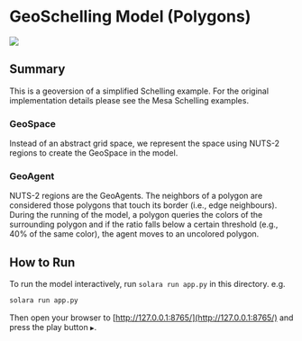 # GeoSchelling Model (Polygons)

[![](https://img.youtube.com/vi/ZnBk_eSw0_M/0.jpg)](https://www.youtube.com/watch?v=ZnBk_eSw0_M)

## Summary

This is a geoversion of a simplified Schelling example. For the original implementation details please see the Mesa Schelling examples.

### GeoSpace

Instead of an abstract grid space, we represent the space using NUTS-2 regions to create the GeoSpace in the model.

### GeoAgent

NUTS-2 regions are the GeoAgents. The neighbors of a polygon are considered those polygons that touch its border (i.e., edge neighbours). During the running of the model, a polygon queries the colors of the surrounding polygon and if the ratio falls below a certain threshold (e.g., 40% of the same color), the agent moves to an uncolored polygon.

## How to Run

To run the model interactively, run `solara run app.py` in this directory. e.g.

```bash
solara run app.py
```

Then open your browser to [http://127.0.0.1:8765/](http://127.0.0.1:8765/) and press the play button `▶`.
